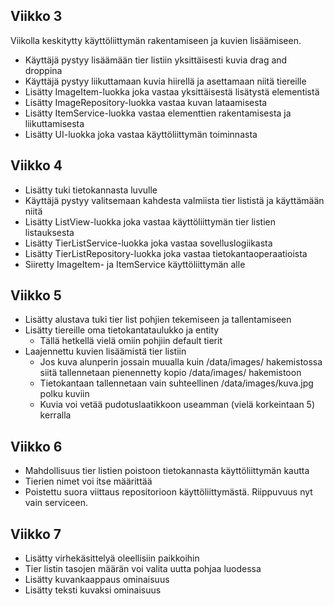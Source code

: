 ## Viikko 3
Viikolla keskitytty käyttöliittymän rakentamiseen ja kuvien lisäämiseen.

- Käyttäjä pystyy lisäämään tier listiin yksittäisesti kuvia drag and droppina
- Käyttäjä pystyy liikuttamaan kuvia hiirellä ja asettamaan niitä tiereille
- Lisätty ImageItem-luokka joka vastaa yksittäisestä lisätystä elementistä
- Lisätty ImageRepository-luokka vastaa kuvan lataamisesta
- Lisätty ItemService-luokka vastaa elementtien rakentamisesta ja liikuttamisesta
- Lisätty UI-luokka joka vastaa käyttöliittymän toiminnasta

## Viikko 4

- Lisätty tuki tietokannasta luvulle
- Käyttäjä pystyy valitsemaan kahdesta valmiista tier lististä ja käyttämään niitä
- Lisätty ListView-luokka joka vastaa käyttöliittymän tier listien listauksesta
- Lisätty TierListService-luokka joka vastaa sovelluslogiikasta
- Lisätty TierListRepository-luokka joka vastaa tietokantaoperaatioista
- Siiretty ImageItem- ja ItemService käyttöliittymän alle

## Viikko 5

- Lisätty alustava tuki tier list pohjien tekemiseen ja tallentamiseen
- Lisätty tiereille oma tietokantataulukko ja entity
    - Tällä hetkellä vielä omiin pohjiin default tierit
- Laajennettu kuvien lisäämistä tier listiin
    - Jos kuva alunperin jossain muualla kuin /data/images/ hakemistossa
    siitä tallennetaan pienennetty kopio /data/images/ hakemistoon
    - Tietokantaan tallennetaan vain suhteellinen /data/images/kuva.jpg polku kuviin
    - Kuvia voi vetää pudotuslaatikkoon useamman (vielä korkeintaan 5) kerralla

## Viikko 6

- Mahdollisuus tier listien poistoon tietokannasta käyttöliittymän kautta
- Tierien nimet voi itse määrittää
- Poistettu suora viittaus repositorioon käyttöliittymästä. Riippuvuus nyt vain serviceen.

## Viikko 7

- Lisätty virhekäsittelyä oleellisiin paikkoihin
- Tier listin tasojen määrän voi valita uutta pohjaa luodessa
- Lisätty kuvankaappaus ominaisuus
- Lisätty teksti kuvaksi ominaisuus